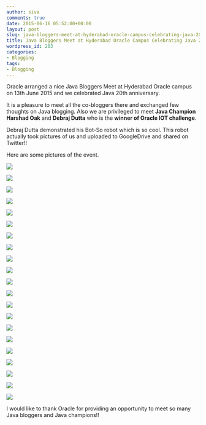 ```yaml
---
author: siva
comments: true
date: 2015-06-16 05:52:00+00:00
layout: post
slug: java-bloggers-meet-at-hyderabad-oracle-campus-celebrating-java-20-years-anniversary
title: Java Bloggers Meet at Hyderabad Oracle Campus Celebrating Java 20 Years Anniversary
wordpress_id: 203
categories:
- Blogging
tags:
- Blogging
---
```


Oracle arranged a nice Java Bloggers Meet at Hyderabad Oracle campus on 13th June 2015 and we celebrated Java 20th anniversary.  
  
It is a pleasure to meet all the co-bloggers there and exchanged few thoughts on Java blogging. Also we are privileged to meet **Java Champion Harshad Oak** and **Debraj Dutta** who is the **winner of Oracle IOT challenge**.  
  
Debraj Dutta demonstrated his Bot-So robot which is so cool. This robot actually took pictures of us and uploaded to GoogleDrive and shared on Twitter!!  
  
Here are some pictures of the event.  


[![](http://sivalabs.in/wp-content/uploads/2015/06/Bot-So-2Bat-2Bwork-225x300.jpeg)](http://sivalabs.in/wp-content/uploads/2015/06/Bot-So-2Bat-2Bwork.jpeg)

  


[![](http://sivalabs.in/wp-content/uploads/2015/06/Bot-So-300x262.jpg)](http://sivalabs.in/wp-content/uploads/2015/06/Bot-So.jpg)

  


[![](http://sivalabs.in/wp-content/uploads/2015/06/Debraj-2BDutta-2Bfrom-2BEdifixio.-2BHe-2Bis-2Bone-2Bof-2Ba-2B3-2Bmember-2Bteam-2Bthat-2Bmade-2BBot-So-300x196.jpg)](http://sivalabs.in/wp-content/uploads/2015/06/Debraj-2BDutta-2Bfrom-2BEdifixio.-2BHe-2Bis-2Bone-2Bof-2Ba-2B3-2Bmember-2Bteam-2Bthat-2Bmade-2BBot-So.jpg)

  


[![](http://sivalabs.in/wp-content/uploads/2015/06/Harsha-2BOak-252C-2BJAva-2BChampion-2Baddressing-2Bthe-2Bbloggers-2B2-300x270.jpg)](http://sivalabs.in/wp-content/uploads/2015/06/Harsha-2BOak-252C-2BJAva-2BChampion-2Baddressing-2Bthe-2Bbloggers-2B2.jpg)

  


[![](http://sivalabs.in/wp-content/uploads/2015/06/Harshad-2BOak-252C-2BJava-2BChampion-2Baddressing-2Bthe-2Bbloggers-2B1-225x300.jpeg)](http://sivalabs.in/wp-content/uploads/2015/06/Harshad-2BOak-252C-2BJava-2BChampion-2Baddressing-2Bthe-2Bbloggers-2B1.jpeg)

  


[![](http://sivalabs.in/wp-content/uploads/2015/06/Java-2BBloggers-2BMeet-2B-25281-2529-225x300.jpeg)](http://sivalabs.in/wp-content/uploads/2015/06/Java-2BBloggers-2BMeet-2B-25281-2529.jpeg)

  


[![](http://sivalabs.in/wp-content/uploads/2015/06/Java-2BBloggers-2BMeet-2B-25282-2529-300x225.jpg)](http://sivalabs.in/wp-content/uploads/2015/06/Java-2BBloggers-2BMeet-2B-25282-2529.jpg)

  


[![](http://sivalabs.in/wp-content/uploads/2015/06/Java-2BBloggers-2BMeet-2B-25284-2529-300x225.jpg)](http://sivalabs.in/wp-content/uploads/2015/06/Java-2BBloggers-2BMeet-2B-25284-2529.jpg)

  


[![](http://sivalabs.in/wp-content/uploads/2015/06/Java-2BBloggers-2BMeet-2B-25285-2529-300x225.jpg)](http://sivalabs.in/wp-content/uploads/2015/06/Java-2BBloggers-2BMeet-2B-25285-2529.jpg)

  


[![](http://sivalabs.in/wp-content/uploads/2015/06/Java-2BBloggers-2BMeet-2B-25287-2529-225x300.jpeg)](http://sivalabs.in/wp-content/uploads/2015/06/Java-2BBloggers-2BMeet-2B-25287-2529.jpeg)

  


[![](http://sivalabs.in/wp-content/uploads/2015/06/Java-2BBloggers-2BMeet-2B-25287-2529-300x225.jpg)](http://sivalabs.in/wp-content/uploads/2015/06/Java-2BBloggers-2BMeet-2B-25287-2529.jpg)

  


[![](http://sivalabs.in/wp-content/uploads/2015/06/Java-2BBloggers-2BMeet-2B-25289-2529-225x300.jpeg)](http://sivalabs.in/wp-content/uploads/2015/06/Java-2BBloggers-2BMeet-2B-25289-2529.jpeg)

  


[![](http://sivalabs.in/wp-content/uploads/2015/06/Java-2BBloggers-2BMeet-2B-25289-2529-300x281.jpg)](http://sivalabs.in/wp-content/uploads/2015/06/Java-2BBloggers-2BMeet-2B-25289-2529.jpg)

  


[![](http://sivalabs.in/wp-content/uploads/2015/06/Java-2BBloggers-2BMeet-2B-252810-2529-300x194.jpg)](http://sivalabs.in/wp-content/uploads/2015/06/Java-2BBloggers-2BMeet-2B-252810-2529.jpg)

  


[![](http://sivalabs.in/wp-content/uploads/2015/06/Java-2BBloggers-2BMeet-2B-252811-2529-300x177.jpg)](http://sivalabs.in/wp-content/uploads/2015/06/Java-2BBloggers-2BMeet-2B-252811-2529.jpg)

  


[![](http://sivalabs.in/wp-content/uploads/2015/06/Java-2BBloggers-2BMeet-2B-252812-2529-300x225.jpg)](http://sivalabs.in/wp-content/uploads/2015/06/Java-2BBloggers-2BMeet-2B-252812-2529.jpg)

  


[![](http://sivalabs.in/wp-content/uploads/2015/06/Java-2BBloggers-2BMeet-2B-252813-2529-300x290.jpg)](http://sivalabs.in/wp-content/uploads/2015/06/Java-2BBloggers-2BMeet-2B-252813-2529.jpg)

  


[![](http://sivalabs.in/wp-content/uploads/2015/06/Sanket-2BAtal-252C-2BGroup-2BVice-2BPresident-252C-2BIndia-2BR-2526D-252C-2BOracle-300x225.jpg)](http://sivalabs.in/wp-content/uploads/2015/06/Sanket-2BAtal-252C-2BGroup-2BVice-2BPresident-252C-2BIndia-2BR-2526D-252C-2BOracle.jpg)

  


[![](http://sivalabs.in/wp-content/uploads/2015/06/Varun-2BKumar-2BNagarajan-2B-2BWinner-2BJava-2BQuiz-2B-25281-2529-300x225.jpeg)](http://sivalabs.in/wp-content/uploads/2015/06/Varun-2BKumar-2BNagarajan-2B-2BWinner-2BJava-2BQuiz-2B-25281-2529.jpeg)

  


[![](http://sivalabs.in/wp-content/uploads/2015/06/Varun-2BKumar-2BNagarajan-2B-2BWinner-2BJava-2BQuiz-2B-25281-2529-300x169.jpg)](http://sivalabs.in/wp-content/uploads/2015/06/Varun-2BKumar-2BNagarajan-2B-2BWinner-2BJava-2BQuiz-2B-25281-2529.jpg)

  


[![](http://sivalabs.in/wp-content/uploads/2015/06/Varun-2BKumar-2BNagarajan-2B-2BWinner-2BJava-2BQuiz-2B-25282-2529-225x300.jpeg)](http://sivalabs.in/wp-content/uploads/2015/06/Varun-2BKumar-2BNagarajan-2B-2BWinner-2BJava-2BQuiz-2B-25282-2529.jpeg)

  
  
I would like to thank Oracle for providing an opportunity to meet so many Java bloggers and Java champions!!
